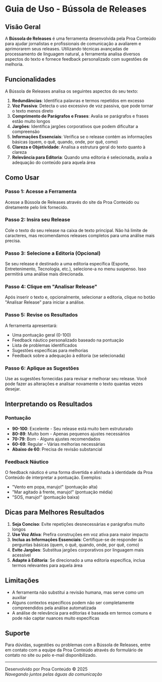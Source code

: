 # Guia de Uso - Bússola de Releases

## Visão Geral

A **Bússola de Releases** é uma ferramenta desenvolvida pela Proa Conteúdo para ajudar jornalistas e profissionais de comunicação a avaliarem e aprimorarem seus releases. Utilizando técnicas avançadas de processamento de linguagem natural, a ferramenta analisa diversos aspectos do texto e fornece feedback personalizado com sugestões de melhoria.

## Funcionalidades

A Bússola de Releases analisa os seguintes aspectos do seu texto:

1. **Redundâncias**: Identifica palavras e termos repetidos em excesso
2. **Voz Passiva**: Detecta o uso excessivo de voz passiva, que pode tornar o texto menos direto
3. **Comprimento de Parágrafos e Frases**: Avalia se parágrafos e frases estão muito longos
4. **Jargões**: Identifica jargões corporativos que podem dificultar a compreensão
5. **Informações Essenciais**: Verifica se o release contém as informações básicas (quem, o quê, quando, onde, por quê, como)
6. **Clareza e Objetividade**: Analisa a estrutura geral do texto quanto à clareza
7. **Relevância para Editoria**: Quando uma editoria é selecionada, avalia a adequação do conteúdo para aquela área

## Como Usar

### Passo 1: Acesse a Ferramenta
Acesse a Bússola de Releases através do site da Proa Conteúdo ou diretamente pelo link fornecido.

### Passo 2: Insira seu Release
Cole o texto do seu release na caixa de texto principal. Não há limite de caracteres, mas recomendamos releases completos para uma análise mais precisa.

### Passo 3: Selecione a Editoria (Opcional)
Se seu release é destinado a uma editoria específica (Esporte, Entretenimento, Tecnologia, etc.), selecione-a no menu suspenso. Isso permitirá uma análise mais direcionada.

### Passo 4: Clique em "Analisar Release"
Após inserir o texto e, opcionalmente, selecionar a editoria, clique no botão "Analisar Release" para iniciar a análise.

### Passo 5: Revise os Resultados
A ferramenta apresentará:
- Uma pontuação geral (0-100)
- Feedback náutico personalizado baseado na pontuação
- Lista de problemas identificados
- Sugestões específicas para melhorias
- Feedback sobre a adequação à editoria (se selecionada)

### Passo 6: Aplique as Sugestões
Use as sugestões fornecidas para revisar e melhorar seu release. Você pode fazer as alterações e analisar novamente o texto quantas vezes desejar.

## Interpretando os Resultados

### Pontuação
- **90-100**: Excelente - Seu release está muito bem estruturado
- **80-89**: Muito bom - Apenas pequenos ajustes necessários
- **70-79**: Bom - Alguns ajustes recomendados
- **60-69**: Regular - Várias melhorias necessárias
- **Abaixo de 60**: Precisa de revisão substancial

### Feedback Náutico
O feedback náutico é uma forma divertida e alinhada à identidade da Proa Conteúdo de interpretar a pontuação. Exemplos:
- "Vento em popa, marujo!" (pontuação alta)
- "Mar agitado à frente, marujo!" (pontuação média)
- "SOS, marujo!" (pontuação baixa)

## Dicas para Melhores Resultados

1. **Seja Conciso**: Evite repetições desnecessárias e parágrafos muito longos
2. **Use Voz Ativa**: Prefira construções em voz ativa para maior impacto
3. **Inclua as Informações Essenciais**: Certifique-se de responder às perguntas básicas (quem, o quê, quando, onde, por quê, como)
4. **Evite Jargões**: Substitua jargões corporativos por linguagem mais acessível
5. **Adapte à Editoria**: Se direcionado a uma editoria específica, inclua termos relevantes para aquela área

## Limitações

- A ferramenta não substitui a revisão humana, mas serve como um auxiliar
- Alguns contextos específicos podem não ser completamente compreendidos pela análise automatizada
- A análise de relevância para editorias é baseada em termos comuns e pode não captar nuances muito específicas

## Suporte

Para dúvidas, sugestões ou problemas com a Bússola de Releases, entre em contato com a equipe da Proa Conteúdo através do formulário de contato no site ou pelo e-mail disponibilizado.

---

Desenvolvido por Proa Conteúdo © 2025  
*Navegando juntos pelas águas da comunicação*
